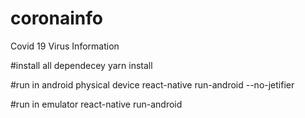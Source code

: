 # coronainfo
Covid 19 Virus Information

#install all dependecey
yarn install

#run in android physical device
react-native run-android --no-jetifier

#run in emulator
react-native run-android
